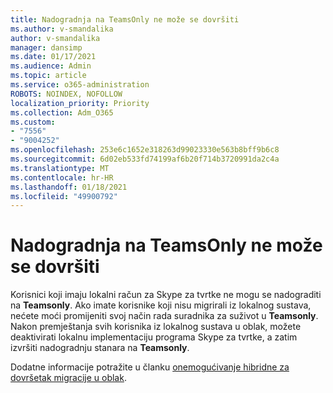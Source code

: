 ```yaml
---
title: Nadogradnja na TeamsOnly ne može se dovršiti
ms.author: v-smandalika
author: v-smandalika
manager: dansimp
ms.date: 01/17/2021
ms.audience: Admin
ms.topic: article
ms.service: o365-administration
ROBOTS: NOINDEX, NOFOLLOW
localization_priority: Priority
ms.collection: Adm_O365
ms.custom:
- "7556"
- "9004252"
ms.openlocfilehash: 253e6c1652e318263d99023330e563b8bff9b6c8
ms.sourcegitcommit: 6d02eb533fd74199af6b20f714b3720991da2c4a
ms.translationtype: MT
ms.contentlocale: hr-HR
ms.lasthandoff: 01/18/2021
ms.locfileid: "49900792"
---
```

# <a name="cannot-complete-upgrade-to-teamsonly"></a>Nadogradnja na TeamsOnly ne može se dovršiti

Korisnici koji imaju lokalni račun za Skype za tvrtke ne mogu se nadograditi na **Teamsonly**. Ako imate korisnike koji nisu migrirali iz lokalnog sustava, nećete moći promijeniti svoj način rada suradnika za suživot u **Teamsonly**. Nakon premještanja svih korisnika iz lokalnog sustava u oblak, možete deaktivirati lokalnu implementaciju programa Skype za tvrtke, a zatim izvršiti nadogradnju stanara na **Teamsonly**. 

Dodatne informacije potražite u članku [onemogućivanje hibridne za dovršetak migracije u oblak](https://docs.microsoft.com/skypeforbusiness/hybrid/cloud-consolidation-disabling-hybrid). 